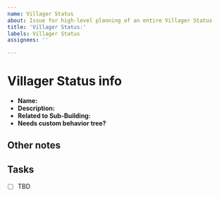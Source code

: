 ```yaml
---
name: Villager Status
about: Issue for high-level planning of an entire Villager Status
title: 'Villager Status:'
labels: Villager Status
assignees: ''

---
```


# Villager Status info
- **Name:** 
- **Description:** 
- **Related to Sub-Building:** 
- **Needs custom behavior tree?** 

## Other notes

## Tasks
- [ ] TBD
